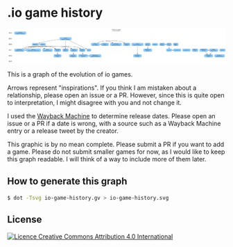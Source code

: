 # .io game history

![History of .io games graph](io-game-history.svg)

This is a graph of the evolution of io games.

Arrows represent "inspirations". If you think I am mistaken about a relationship, please open an issue or a PR. However, since this is quite open to interpretation, I might disagree with you and not change it.

I used the [Wayback Machine](https://web.archive.org/) to determine release dates. Please open an issue or a PR if a date is wrong, with a source such as a Wayback Machine entry or a release tweet by the creator.

This graphic is by no mean complete. Please submit a PR if you want to add a game. Please do not submit smaller games for now, as I would like to keep this graph readable. I will think of a way to include more of them later.

## How to generate this graph

```sh
$ dot -Tsvg io-game-history.gv > io-game-history.svg
```

## License

[![Licence Creative Commons Attribution 4.0 International](https://i.creativecommons.org/l/by/4.0/88x31.png)](http://creativecommons.org/licenses/by/4.0/)
